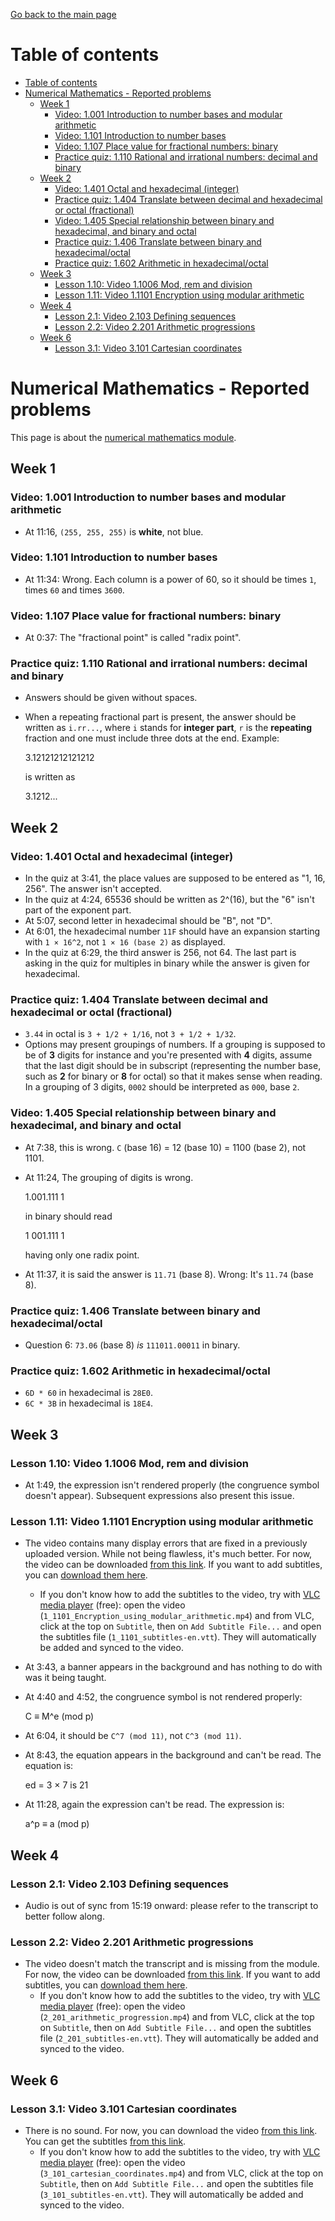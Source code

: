 [Go back to the main page](https://world-class.github.io/REPL/)

# Table of contents
- [Table of contents](#table-of-contents)
- [Numerical Mathematics - Reported problems](#numerical-mathematics---reported-problems)
  - [Week 1](#week-1)
    - [Video: 1.001 Introduction to number bases and modular arithmetic](#video-1001-introduction-to-number-bases-and-modular-arithmetic)
    - [Video: 1.101 Introduction to number bases](#video-1101-introduction-to-number-bases)
    - [Video: 1.107 Place value for fractional numbers: binary](#video-1107-place-value-for-fractional-numbers-binary)
    - [Practice quiz: 1.110 Rational and irrational numbers: decimal and binary](#practice-quiz-1110-rational-and-irrational-numbers-decimal-and-binary)
  - [Week 2](#week-2)
    - [Video: 1.401 Octal and hexadecimal (integer)](#video-1401-octal-and-hexadecimal-integer)
    - [Practice quiz: 1.404 Translate between decimal and hexadecimal or octal (fractional)](#practice-quiz-1404-translate-between-decimal-and-hexadecimal-or-octal-fractional)
    - [Video: 1.405 Special relationship between binary and hexadecimal, and binary and octal](#video-1405-special-relationship-between-binary-and-hexadecimal-and-binary-and-octal)
    - [Practice quiz: 1.406 Translate between binary and hexadecimal/octal](#practice-quiz-1406-translate-between-binary-and-hexadecimaloctal)
    - [Practice quiz: 1.602 Arithmetic in hexadecimal/octal](#practice-quiz-1602-arithmetic-in-hexadecimaloctal)
  - [Week 3](#week-3)
    - [Lesson 1.10: Video 1.1006 Mod, rem and division](#lesson-110-video-11006-mod-rem-and-division)
    - [Lesson 1.11: Video 1.1101 Encryption using modular arithmetic](#lesson-111-video-11101-encryption-using-modular-arithmetic)
  - [Week 4](#week-4)
    - [Lesson 2.1: Video 2.103 Defining sequences](#lesson-21-video-2103-defining-sequences)
    - [Lesson 2.2: Video 2.201 Arithmetic progressions](#lesson-22-video-2201-arithmetic-progressions)
  - [Week 6](#week-6)
    - [Lesson 3.1: Video 3.101 Cartesian coordinates](#lesson-31-video-3101-cartesian-coordinates)

# Numerical Mathematics - Reported problems
This page is about the [numerical mathematics module](../../../modules/level_4/numerical_mathematics/).

## Week 1
### Video: 1.001 Introduction to number bases and modular arithmetic
- At 11:16, `(255, 255, 255)` is **white**, not blue.

### Video: 1.101 Introduction to number bases
- At 11:34: Wrong. Each column is a power of 60, so it should be times `1`, times `60` and times `3600`.


### Video: 1.107 Place value for fractional numbers: binary
- At 0:37: The "fractional point" is called "radix point".

### Practice quiz: 1.110 Rational and irrational numbers: decimal and binary
- Answers should be given without spaces.
- When a repeating fractional part is present, the answer should be written as `i.rr...`, where `i` stands for **integer part**, `r` is the **repeating** fraction and one must include three dots at the end. Example:

    3.12121212121212

  is written as
  
    3.1212...

## Week 2
### Video: 1.401 Octal and hexadecimal (integer)
- In the quiz at 3:41, the place values are supposed to be entered as "1, 16, 256". The answer isn't accepted.
- In the quiz at 4:24, 65536 should be written as 2^(16), but the "6" isn't part of the exponent part.
- At 5:07, second letter in hexadecimal should be "B", not "D".
- At 6:01, the hexadecimal number `11F` should have an expansion starting with `1 × 16^2`, not `1 × 16 (base 2)` as displayed.
- In the quiz at 6:29, the third answer is 256, not 64. The last part is asking in the quiz for multiples in binary while the answer is given for hexadecimal.

### Practice quiz: 1.404 Translate between decimal and hexadecimal or octal (fractional)
- `3.44` in octal is `3 + 1/2 + 1/16`, not `3 + 1/2 + 1/32`.
- Options may present groupings of numbers. If a grouping is supposed to be of **3** digits for instance and you're presented with **4** digits, assume that the last digit should be in subscript (representing the number base, such as **2** for binary or **8** for octal) so that it makes sense when reading. In a grouping of 3 digits, `0002` should be interpreted as `000`, base `2`.

### Video: 1.405 Special relationship between binary and hexadecimal, and binary and octal
- At 7:38, this is wrong. `C` (base 16) = 12 (base 10) = 1100 (base 2), not 1101.
- At 11:24, The grouping of digits is wrong.

    1.001.111 1

  in binary should read

    1 001.111 1

  having only one radix point.

- At 11:37, it is said the answer is `11.71` (base 8). Wrong: It's `11.74` (base 8).

### Practice quiz: 1.406 Translate between binary and hexadecimal/octal
- Question 6: `73.06` (base 8) *is* `111011.00011` in binary.

### Practice quiz: 1.602 Arithmetic in hexadecimal/octal
- `6D * 60` in hexadecimal is `28E0`.
- `6C * 3B` in hexadecimal is `18E4`.

## Week 3
### Lesson 1.10: Video 1.1006 Mod, rem and division
- At 1:49, the expression isn't rendered properly (the congruence symbol doesn't appear). Subsequent expressions also present this issue.

### Lesson 1.11: Video 1.1101 Encryption using modular arithmetic
- The video contains many display errors that are fixed in a previously uploaded version. While not being flawless, it's much better. For now, the video can be downloaded [from this link](https://www.dropbox.com/s/w52vpsau7ly6tc6/1_1101_Encryption_using_modular_arithmetic.mp4?dl=1). If you want to add subtitles, you can [download them here](https://www.dropbox.com/s/5hso65rut3u337q/1_1101_subtitles-en.vtt?dl=1).
  - If you don't know how to add the subtitles to the video, try with [VLC media player](https://www.videolan.org/vlc/) (free): open the video (`1_1101_Encryption_using_modular_arithmetic.mp4`) and from VLC, click at the top on `Subtitle`, then on `Add Subtitle File...` and open the subtitles file (`1_1101_subtitles-en.vtt`). They will automatically be added and synced to the video.
- At 3:43, a banner appears in the background and has nothing to do with was it being taught.
- At 4:40 and 4:52, the congruence symbol is not rendered properly:
    
    C ≡ M^e (mod p)

- At 6:04, it should be `C^7 (mod 11)`, not `C^3 (mod 11)`.
- At 8:43, the equation appears in the background and can't be read. The equation is:

    ed = 3 × 7 is 21

- At 11:28, again the expression can't be read. The expression is:

    a^p ≡ a (mod p)


## Week 4
### Lesson 2.1: Video 2.103 Defining sequences
- Audio is out of sync from 15:19 onward: please refer to the transcript to better follow along.

### Lesson 2.2: Video 2.201 Arithmetic progressions
- The video doesn't match the transcript and is missing from the module. For now, the video can be downloaded [from this link](https://www.dropbox.com/s/ct3v62zv1ka1pka/2_201_arithmetic_progression.mp4?dl=1). If you want to add subtitles, you can [download them here](https://www.dropbox.com/s/e73v0r27bosggqi/2_201_subtitles-en.vtt?dl=1).
  - If you don't know how to add the subtitles to the video, try with [VLC media player](https://www.videolan.org/vlc/) (free): open the video (`2_201_arithmetic_progression.mp4`) and from VLC, click at the top on `Subtitle`, then on `Add Subtitle File...` and open the subtitles file (`2_201_subtitles-en.vtt`). They will automatically be added and synced to the video.

## Week 6
### Lesson 3.1: Video 3.101 Cartesian coordinates
- There is no sound. For now, you can download the video [from this link](https://www.dropbox.com/s/922gj1vefoedx0y/3_101_cartesian_coordinates.mp4?dl=1). You can get the subtitles [from this link](https://www.dropbox.com/s/arvg0fuu7867vnl/3_101_subtitles-en.vtt?dl=1).
  - If you don't know how to add the subtitles to the video, try with [VLC media player](https://www.videolan.org/vlc/) (free): open the video (`3_101_cartesian_coordinates.mp4`) and from VLC, click at the top on `Subtitle`, then on `Add Subtitle File...` and open the subtitles file (`3_101_subtitles-en.vtt`). They will automatically be added and synced to the video.